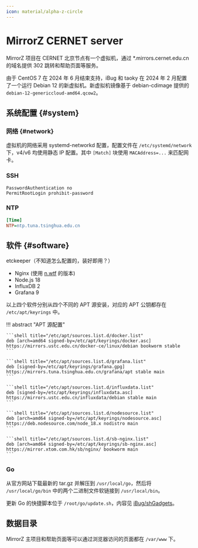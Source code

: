 ```yaml
---
icon: material/alpha-z-circle
---
```


# MirrorZ CERNET server

MirrorZ 项目在 CERNET 北京节点有一个虚拟机，通过 \*.mirrors.cernet.edu.cn 的域名提供 302 跳转和帮助页面等服务。

由于 CentOS 7 在 2024 年 6 月结束支持，iBug 和 taoky 在 2024 年 2 月配置了一个运行 Debian 12 的新虚拟机。新虚拟机镜像基于 debian-cdimage 提供的 `debian-12-genericcloud-amd64.qcow2`。

## 系统配置 {#system}

### 网络 {#network}

虚拟机的网络采用 systemd-networkd 配置，配置文件在 `/etc/systemd/network` 下，v4/v6 均使用静态 IP 配置。其中 `[Match]` 块使用 `MACAddress=...` 来匹配网卡。

### SSH

```shell title="/etc/ssh/sshd_config.d/ibug.conf"
PasswordAuthentication no
PermitRootLogin prohibit-password
```

### NTP

```ini title="/etc/systemd/timesyncd.conf.d/ibug.conf"
[Time]
NTP=ntp.tuna.tsinghua.edu.cn
```

## 软件 {#software}

etckeeper（不知道怎么配置的，装好即用？）

- Nginx (使用 [n.wtf](https://n.wtf) 的版本)
- Node.js 18
- InfluxDB 2
- Grafana 9

以上四个软件分别从四个不同的 APT 源安装，对应的 APT 公钥都存在 `/etc/apt/keyrings` 中。

!!! abstract "APT 源配置"

    ```shell title="/etc/apt/sources.list.d/docker.list"
    deb [arch=amd64 signed-by=/etc/apt/keyrings/docker.asc] https://mirrors.ustc.edu.cn/docker-ce/linux/debian bookworm stable
    ```

    ```shell title="/etc/apt/sources.list.d/grafana.list"
    deb [signed-by=/etc/apt/keyrings/grafana.gpg] https://mirrors.tuna.tsinghua.edu.cn/grafana/apt stable main
    ```

    ```shell title="/etc/apt/sources.list.d/influxdata.list"
    deb [signed-by=/etc/apt/keyrings/influxdata.asc] https://mirrors.ustc.edu.cn/influxdata/debian stable main
    ```

    ```shell title="/etc/apt/sources.list.d/nodesource.list"
    deb [arch=amd64 signed-by=/etc/apt/keyrings/nodesource.asc] https://deb.nodesource.com/node_18.x nodistro main
    ```

    ```shell title="/etc/apt/sources.list.d/sb-nginx.list"
    deb [arch=amd64 signed-by=/etc/apt/keyrings/sb-nginx.asc] https://mirror.xtom.com.hk/sb/nginx/ bookworm main
    ```

### Go

从官方网站下载最新的 tar.gz 并解压到 `/usr/local/go`，然后将 `/usr/local/go/bin` 中的两个二进制文件软链接到 `/usr/local/bin`。

更新 Go 的快捷脚本位于 `/root/go/update.sh`，内容见 [iBug/shGadgets](https://github.com/iBug/shGadgets/blob/master/go-update.sh)。

## 数据目录

MirrorZ 主项目和帮助页面等可以通过浏览器访问的页面都在 `/var/www` 下。

